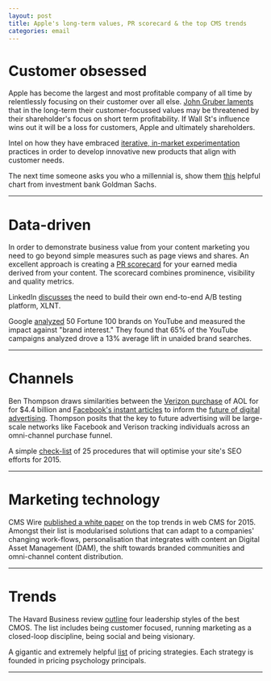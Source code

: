 ```yaml
---
layout: post
title: Apple's long-term values, PR scorecard & the top CMS trends
categories: email
---
```


# Customer obsessed

Apple has become the largest and most profitable company of all time by relentlessly focusing on their customer over all else. [John Gruber laments][apple_cf] that in the long-term their customer-focussed values may be threatened by their shareholder's focus on short term profitability. If Wall St's influence wins out it will be a loss for customers, Apple and ultimately shareholders.

Intel on how they have embraced [iterative, in-market experimentation][intel_mvp] practices in order to develop innovative new products that align with customer needs.

The next time someone asks you who a millennial is, show them [this][gs] helpful chart from investment bank Goldman Sachs.

[gs]:(http://www.businessinsider.com.au/goldman-sachs-defines-millennials-2015-5)
[apple_cf]:(http://daringfireball.net/2015/05/apples_customer_first_strategy/?utm_source=heuro.net&utm_medium=email)
[intel_mvp]:(http://blogs.intel.com/new-business/2015/03/09/power-validated-learning-pt1/?utm_source=heuro.net&utm_medium=email)

***

# Data-driven

In order to demonstrate business value from your content marketing you need to go beyond simple measures such as page views and shares. An excellent approach is creating a [PR scorecard][pr-scorecard] for your earned media derived from your content. The scorecard combines prominence, visibility and quality metrics.

LinkedIn [discusses][linkedin] the need to build their own end-to-end A/B testing platform, XLNT.

Google [analyzed][youtube] 50 Fortune 100 brands on YouTube and measured the impact against "brand interest." They found that 65% of the YouTube campaigns analyzed drove a 13% average lift in unaided brand searches.

[youtube]:(https://www.thinkwithgoogle.com/articles/youtube-insights-stats-data-trends-vol10.html/?utm_source=heuro.net&utm_medium=email)
[linkedin]:(https://engineering.linkedin.com/ab-testing/xlnt-platform-driving-ab-testing-linkedin/?utm_source=heuro.net&utm_medium=email)
[pr-scorecard]:(http://contently.com/strategist/2015/05/08/how-to-create-a-pr-scorecard-for-your-earned-media-and-content-marketing/?utm_source=heuro.net&utm_medium=email)

***

# Channels

Ben Thompson draws similarities between the [Verizon purchase][verizon-aol] of AOL for for $4.4 billion and [Facebook's instant articles][fb-articles] to inform the [future of digital advertising][future-ads]. Thompson posits that the key to future advertising will be large-scale networks like Facebook and Verison tracking individuals across an omni-channel purchase funnel.

A simple [check-list][seo-checklist] of 25 procedures that will optimise your site's SEO efforts for 2015.

[future-ads]:(https://stratechery.com/2015/verizon-aol-facebook-instant-articles-and-the-future-of-digital-advertising/?utm_source=heuro.net&utm_medium=email)
[fb-articles]:(http://media.fb.com/2015/05/12/instantarticles/?utm_source=heuro.net&utm_medium=email)
[verizon-aol]:(http://www.verizon.com/about/news/verizon-acquire-aol/?utm_source=heuro.net&utm_medium=email)
[seo-checklist]:(http://onlinemarketinginct.com/2015/05/09/seo-checklist-2015/?utm_source=heuro.net&utm_medium=email)

***

# Marketing technology

CMS Wire [published a white paper][cms-trends] on the top trends in web CMS for 2015. Amongst their list is modularised solutions that can adapt to a companies' changing work-flows, personalisation that integrates with content an Digital Asset Management (DAM), the shift towards branded communities and omni-channel content distribution.

[cms-trends]:(http://www-cmswire.simplermedia.com/rs/simplermediagroup/images/DNN-White-Paper-Top-Trends-in-Web-CMS-for-2015.pdf/?utm_source=heuro.net&utm_medium=email)
[salesforce]:(http://www.forbes.com/sites/alexkonrad/2014/08/20/marc-benioffs-innovation-secret/?utm_source=heuro.net&utm_medium=email)

***

# Trends

The Havard Business review [outline][hbr] four leadership styles of the best CMOS. The list includes being customer focused, running marketing as a closed-loop discipline, being social and being visionary.

A gigantic and extremely helpful [list][pricing] of pricing strategies. Each strategy is founded in pricing psychology principals.

[pricing]:(http://www.nickkolenda.com/psychological-pricing-strategies/?utm_source=heuro.net&utm_medium=email)

[hbr]:(https://hbr.org/2015/05/the-best-cmos-combine-4-leadership-styles/?utm_source=heuro.net&utm_medium=email)

***